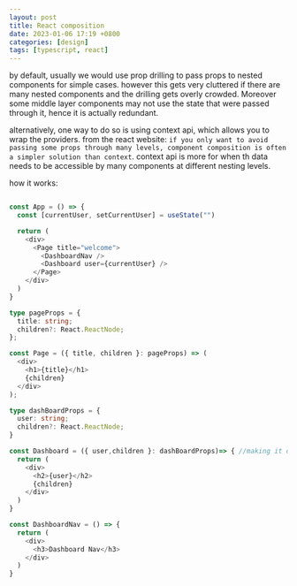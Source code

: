 ```yaml
---
layout: post
title: React composition
date: 2023-01-06 17:19 +0800
categories: [design]
tags: [typescript, react]
---
```


by default, usually we would use prop drilling to pass props to nested components for simple cases. however this gets very cluttered if there are many nested components and the drilling gets overly crowded. Moreover some middle layer components may not use the state that were passed through it, hence it is actually redundant.

alternatively, one way to do so is using context api, which allows you to wrap the providers. from the react website: `if you only want to avoid passing some props through many levels, component composition is often a simpler solution than context`. context api is more for when th data needs to be accessible by many components at different nesting levels.

how it works:

```typescript

const App = () => {
  const [currentUser, setCurrentUser] = useState("")

  return (
    <div>
      <Page title="welcome">
        <DashboardNav />
        <Dashboard user={currentUser} />
      </Page>
    </div>
  )
}

type pageProps = {
  title: string;
  children?: React.ReactNode;
};

const Page = ({ title, children }: pageProps) => (
  <div>
    <h1>{title}</h1>
    {children}
  </div>
);

type dashBoardProps = {
  user: string;
  children?: React.ReactNode;
}

const Dashboard = ({ user,children }: dashBoardProps)=> { //making it optional children
  return (
    <div>
      <h2>{user}</h2>
      {children}
    </div>
  )
}

const DashboardNav = () => {
  return (
    <div>
      <h3>Dashboard Nav</h3>
    </div>
  )
}

```